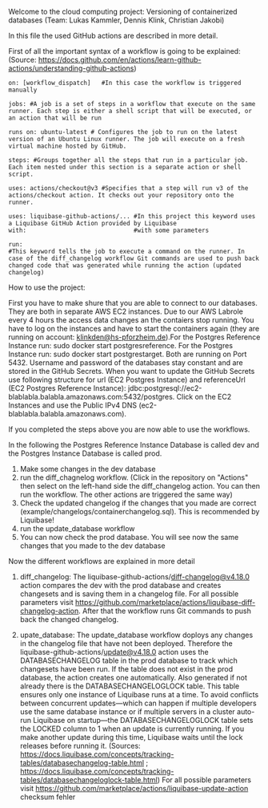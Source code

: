 Welcome to the cloud computing project: Versioning of containerized databases (Team: Lukas Kammler, Dennis Klink, Christian Jakobi)

In this file the used GitHub actions are described in more detail.

First of all the important syntax of a workflow is going to be explained: (Source: https://docs.github.com/en/actions/learn-github-actions/understanding-github-actions)

    on: [workflow_dispatch]   #In this case the workflow is triggered manually

    jobs: #A job is a set of steps in a workflow that execute on the same runner. Each step is either a shell script that will be executed, or an action that will be run
    
    runs on: ubuntu-latest # Configures the job to run on the latest version of an Ubuntu Linux runner. The job will execute on a fresh virtual machine hosted by GitHub.

    steps: #Groups together all the steps that run in a particular job. Each item nested under this section is a separate action or shell script.

    uses: actions/checkout@v3 #Specifies that a step will run v3 of the actions/checkout action. It checks out your repository onto the runner.

    uses: liquibase-github-actions/... #In this project this keyword uses a Liquibase GitHub Action provided by Liquibase
    with:                              #with some parameters

    run: 
    #This keyword tells the job to execute a command on the runner. In case of the diff_changelog workflow Git commands are used to push back changed code that was generated while running the action (updated changelog)


How to use the project:

First you have to make shure that you are able to connect to our databases. They are both in separate AWS EC2 instances. Due to our AWS Labrole every 4 hours the access data changes an the contaiers stop running. You have to log on the instances and have to start the containers again (they are running on account: klinkden@hs-pforzheim.de).For the Postgres Reference Instance run: sudo docker start postgresreference. For the Postgres Instance run: sudo docker start postgrestarget. Both are running on Port 5432.
Username and password of the databases stay constant and are stored in the GitHub Secrets. When you want to update the GitHub Secrets use following structure for url (EC2 Postgres Instance) and referenceUrl (EC2 Postgres Reference Instance): jdbc:postgresql://ec2-blablabla.balabla.amazonaws.com:5432/postgres. Click on the EC2 Instances and use the Public IPv4 DNS (ec2-blablabla.balabla.amazonaws.com).

If you completed the steps above you are now able to use the workflows.

In the following the Postgres Reference Instance Database is called dev and the Postgres Instance Database is called prod.

1. Make some changes in the dev database
2. run the diff_chagnelog workflow. (Click in the repository on "Actions" then select on the left-hand side the diff_changelog action. You can then run the workflow. The other actions are triggered the same way)
3. Check the updated changelog if the changes that you made are correct (example/changelogs/containerchangelog.sql). This is recommended by Liquibase!
4. run the update_database workflow
5. You can now check the prod database. You will see now the same changes that you made to the dev database


Now the different workflows are explained in more detail

1. diff_changelog:
The liquibase-github-actions/diff-changelog@v4.18.0 action compares the dev with the prod database and creates changesets and is saving them in a changelog file. For all possible parameters visit https://github.com/marketplace/actions/liquibase-diff-changelog-action. After that the workflow runs Git commands to push back the changed changelog.

2. upate_database:
The update_database workflow doploys any changes in the changelog file that have not been deployed. Therefore the liquibase-github-actions/update@v4.18.0 action uses the DATABASECHANGELOG table in the prod database to track which changesets have been run. If the table does not exist in the prod database, the action creates one automatically. Also generated if not already there is the DATABASECHANGELOGLOCK table. This table ensures only one instance of Liquibase runs at a time. To avoid conflicts between concurrent updates—which can happen if multiple developers use the same database instance or if multiple servers in a cluster auto-run Liquibase on startup—the DATABASECHANGELOGLOCK table sets the LOCKED column to 1 when an update is currently running. If you make another update during this time, Liquibase waits until the lock releases before running it. (Sources: https://docs.liquibase.com/concepts/tracking-tables/databasechangelog-table.html ; https://docs.liquibase.com/concepts/tracking-tables/databasechangeloglock-table.html) For all possible parameters visit https://github.com/marketplace/actions/liquibase-update-action
checksum fehler


